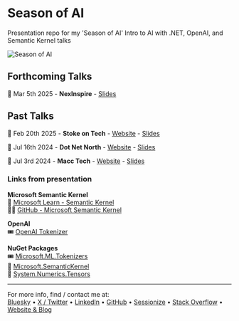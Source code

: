 # Season of AI
Presentation repo for my 'Season of AI' Intro to AI with .NET, OpenAI, and Semantic Kernel talks

![Season of AI](season-of-ai.png)

## Forthcoming Talks
📅 Mar 5th 2025 - **NexInspire** - [Slides](https://mikeirvingweb.s3.eu-west-2.amazonaws.com/season-of-ai/2025-03-05-Mike-Irving-Intro-to-AI.pptx)  

## Past Talks 
📅 Feb 20th 2025 - **Stoke on Tech** - [Website](https://www.meetup.com/stoke-on-tech/events/305496131/) - [Slides](https://mikeirvingweb.s3.eu-west-2.amazonaws.com/season-of-ai/2025-02-20-Mike-Irving-Intro-to-AI.pptx)  

📅 Jul 16th 2024 - **Dot Net North** - [Website](https://www.meetup.com/dotnetnorth/events/300783221/) - [Slides](https://mikeirvingweb.s3.eu-west-2.amazonaws.com/season-of-ai/2024-07-16-Mike-Irving-Intro-to-AI.pptx)  

📅 Jul 3rd 2024 - **Macc Tech** - [Website](https://www.meetup.com/macctech/events/301829704/) - [Slides](https://mikeirvingweb.s3.eu-west-2.amazonaws.com/season-of-ai/2024-07-03-Mike-Irving-Talking-Pride-with-AI.pptx)  

### Links from presentation

**Microsoft Semantic Kernel**  
📄 [Microsoft Learn - Semantic Kernel](https://learn.microsoft.com/en-us/semantic-kernel/?WT.mc_id=MVP_307078)  
🧑‍💻 [GitHub - Microsoft Semantic Kernel](https://github.com/microsoft/semantic-kernel)  

**OpenAI**  
🎟️ [OpenAI Tokenizer](https://platform.openai.com/tokenizer)  

**NuGet Packages**  
🎟️ [Microsoft.ML.Tokenizers](https://www.nuget.org/packages/Microsoft.ML.Tokenizers/)  
🧩 [Microsoft.SemanticKernel](https://www.nuget.org/packages/Microsoft.SemanticKernel/)  
🧮 [System.Numerics.Tensors](https://www.nuget.org/packages/System.Numerics.Tensors/)  

---
For more info, find / contact me at:  
[Bluesky](https://bsky.app/profile/mikeirvingweb.bsky.social) • [X / Twitter](https://x.com/mikeirvingweb) • [LinkedIn](https://www.linkedin.com/in/mikeirving) • [GitHub](https://github.com/mikeirvingweb) • [Sessionize](https://sessionize.com/mikeirving/) • [Stack Overflow](https://stackoverflow.com/users/482901/mike-irving) • [Website & Blog](https://www.mike-irving.co.uk/)
